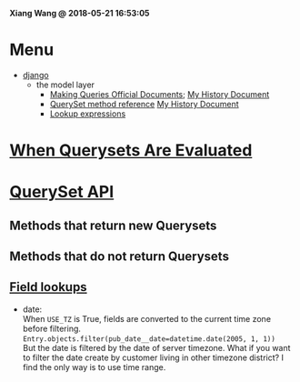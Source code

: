 **Xiang Wang @ 2018-05-21 16:53:05**

# Menu
* [django](./README.md)
    * the model layer
        * [Making Queries Official Documents](./makeing_queries.md); [My History Document](./queries.md)
        * [QuerySet method reference]() [My History Document](./queries.md)
        * [Lookup expressions](lookup_expressions.md)

# [When Querysets Are Evaluated](https://docs.djangoproject.com/en/2.0/ref/models/querysets/#when-querysets-are-evaluated)
# [QuerySet API](https://docs.djangoproject.com/en/2.0/ref/models/querysets/#queryset-api)
## Methods that return new Querysets
## Methods that do not return Querysets
## [Field lookups](https://docs.djangoproject.com/en/2.1/ref/models/querysets/#field-lookups)
* date:  
When `USE_TZ` is True, fields are converted to the current time zone before filtering.  
`Entry.objects.filter(pub_date__date=datetime.date(2005, 1, 1))`  
But the date is filtered by the date of server timezone. What if you want to filter the date create by customer living in other timezone district? I find the only way is to use time range.
